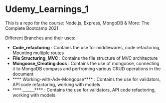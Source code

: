 # Udemy_Learnings_1
This is a repo for the course:  Node.js, Express, MongoDB &amp; More: The Complete Bootcamp 2021

Different Branches and their uses:
- ****Code_refactoring**** : Contains the use for middlewares, code refactoring, Mounting multiple routes
- ****File Structuring_MVC**** : Contains the file structure of MVC architecture
- ****Mongoose_Creating docs**** : Contains the use of mongoose, connecting it to MongoDB compass and perfroming various CRUD operations in the document 
- **** Working-with-Adv-Mongoose**** : Contains the use for validators, API code refactoring, working with models
- **** ______**** : Contains the use for validators, API code refactoring, working with models

